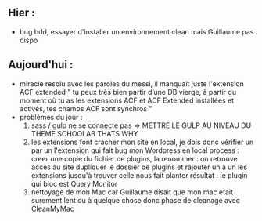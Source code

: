## Hier : 
- bug bdd, essayer d'installer un environnement clean mais Guillaume pas dispo 

## Aujourd'hui : 
- miracle resolu avec les paroles du messi,
   il manquait juste l'extension ACF extended 
" tu peux très bien partir d’une DB vierge, à partir du moment où tu as les extensions ACF et ACF Extended installées et activés, tes champs ACF sont synchros "
- problèmes du jour : 
   1. sass / gulp ne se connecte pas => METTRE LE GULP AU NIVEAU DU THEME SCHOOLAB THATS WHY 
   2. les extensions font cracher mon site en local, je dois donc vérifier un par un l'extension qui fait bug mon Wordpress en local 
          process : creer une copie du fichier de plugins, la renommer : on retrouve accès au site 
                    dupliquer le dossier de plugins et rajouter un à un les extensions jusqu'à trouver celle nous fait planter 
         résultat : le plugin qui bloc est Query Monitor 
   3. nettoyage de mon Mac car Guillaume disait que mon mac etait surement lent du à quelque chose donc phase de cleanage avec CleanMyMac 

